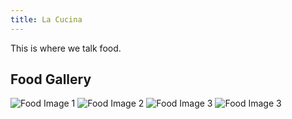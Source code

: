 ```yaml
---
title: La Cucina
---
```


This is where we talk food.


## Food Gallery

<div id="food-gallery">
  <img src="21stBirthdayCake.jpeg" alt="Food Image 1" class="food-image">
  <img src="AlfajorDelPolo.jpg" alt="Food Image 2" class="food-image">
  <img src="BerriesPie.jpg" alt="Food Image 3" class="food-image">
  <img src="AppleCinnamon.jpeg" alt="Food Image 3" class="food-image">
  <!-- Add more images as needed -->
</div>